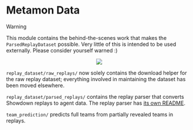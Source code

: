 # Metamon Data

> [!WARNING]
> 
> This module contains the behind-the-scenes work that makes the `ParsedReplayDataset` possible. Very little of this is intended to be used externally. Please consider yourself warned :)


<p align="center">
  <img src="../../media/replay_parser_warning.png">
</p>


`replay_dataset/raw_replays/` now solely contains the download helper for the raw replay dataset; everything involved in maintaining the dataset has been moved elsewhere.

`replay_dataset/parsed_replays/` contains the replay parser that converts Showdown replays to agent data. The replay parser has [its own README](replay_dataset/parsed_replays/replay_parser/README.md).

`team_prediction/` predicts full teams from partially revealed teams in replays. 